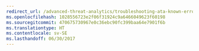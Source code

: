```yaml
---
redirect_url: /advanced-threat-analytics/troubleshooting-ata-known-errors
ms.openlocfilehash: 1028556723e2f06f31924c9a6466049623f60198
ms.sourcegitcommit: 470675730967e0c36ebc90fc399baa64e7901f6b
ms.translationtype: HT
ms.contentlocale: sv-SE
ms.lasthandoff: 06/30/2017
---
```

